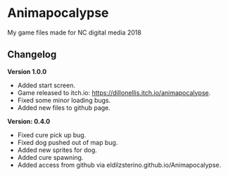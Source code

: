# Animapocalypse

My game files made for NC digital media 2018



## Changelog
**Version 1.0.0**
- Added start screen.
- Game released to itch.io: https://dillonellis.itch.io/animapocalypse.
- Fixed some minor loading bugs.
- Added new files to github page.


**Version: 0.4.0**
- Fixed cure pick up bug.
- Fixed dog pushed out of map bug.
- Added new sprites for dog.
- Added cure spawning.
- Added access from github via eldilzsterino.github.io/Animapocalypse.
